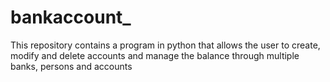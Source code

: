 # bankaccount_
This repository contains a program in python that allows the user to create, modify and delete accounts and manage the balance through multiple banks, persons and accounts
